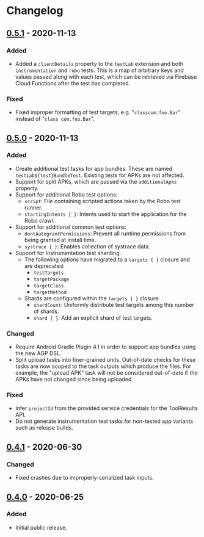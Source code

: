 # Changelog

## [0.5.1] - 2020-11-13

### Added

- Added a `clientDetails` property to the `testLab` extension and both `instrumentation` and `robo`
  tests. This is a map of arbitrary keys and values passed along with each test, which can be
  retrieved via Firebase Cloud Functions after the test has completed.

### Fixed

- Fixed improper formatting of test targets; e.g. "`classcom.foo.Bar`" instead of "`class
  com.foo.Bar`".

## [0.5.0] - 2020-11-13

### Added

- Create additional test tasks for app bundles. These are named `testLab${test}BundleTest`. Existing
  tests for APKs are not affected.
- Support for split APKs, which are passed via the `additionalApks` property.
- Support for additional Robo test options:
  - `script`: File containing scripted actions taken by the Robo test runner.
  - `startingIntents { }`: Intents used to start the application for the Robo crawl.
- Support for additional common test options:
  - `dontAutograntPermissions`: Prevent all runtime permissions from being granted at install time.
  - `systrace { }`: Enables collection of systrace data.
- Support for Instrumentation test sharding.
  - The following options have migrated to a `targets { }` closure and are deprecated:
    - `testTargets`
    - `targetPackage`
    - `targetClass`
    - `targetMethod`
  - Shards are configured within the `targets { }` closure:
    - `shardCount`: Uniformly distribute test targets among this number of shards.
    - `shard { }`: Add an explicit shard of test targets.

### Changed

- Require Android Gradle Plugin 4.1 in order to support app bundles using the new AGP DSL.
- Split upload tasks into finer-grained units. Out-of-date checks for these tasks are now scoped to
  the task outputs which produce the files. For example, the "upload APK" task will not be
  considered out-of-date if the APKs have not changed since being uploaded.

### Fixed

- Infer `projectId` from the provided service credentials for the ToolResults API.
- Do not generate instrumentation test tasks for non-tested app variants such as release builds.

## [0.4.1] - 2020-06-30

### Changed

- Fixed crashes due to improperly-serialized task inputs.

## [0.4.0] - 2020-06-25

### Added

- Initial public release.

[unreleased]: https://github.com/SimpleFinance/gradle-test-lab-plugin/compare/v0.5.1...HEAD
[0.5.1]: https://github.com/SimpleFinance/gradle-test-lab-plugin/compare/v0.5.0...v0.5.1
[0.5.0]: https://github.com/SimpleFinance/gradle-test-lab-plugin/compare/v0.4.1...v0.5.0
[0.4.1]: https://github.com/SimpleFinance/gradle-test-lab-plugin/compare/v0.4.0...v0.4.1
[0.4.0]: https://github.com/SimpleFinance/gradle-test-lab-plugin/releases/tag/v0.4.0
